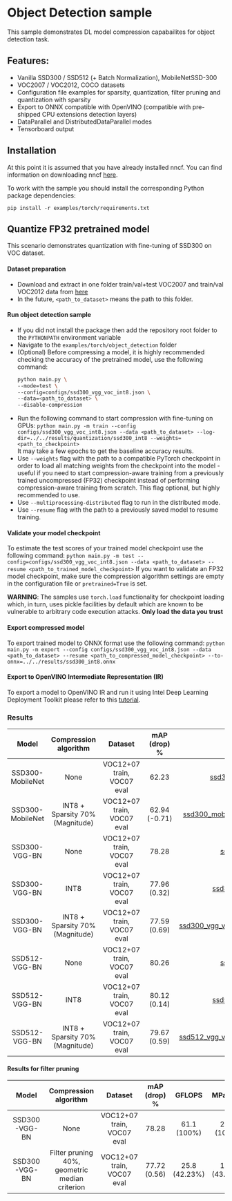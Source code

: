 # Object Detection sample
This sample demonstrates DL model compression capabailites for object detection task.

## Features:
- Vanilla SSD300 / SSD512 (+ Batch Normalization), MobileNetSSD-300
- VOC2007 / VOC2012, COCO datasets
- Configuration file examples for sparsity, quantization, filter pruning and quantization with sparsity
- Export to ONNX compatible with OpenVINO (compatible with pre-shipped CPU extensions detection layers)
- DataParallel and DistributedDataParallel modes
- Tensorboard output

## Installation

At this point it is assumed that you have already installed nncf. You can find information on downloading nncf [here](https://github.com/openvinotoolkit/nncf#user-content-installation).  

To work with the sample you should install the corresponding Python package dependencies:

```
pip install -r examples/torch/requirements.txt
```

## Quantize FP32 pretrained model
This scenario demonstrates quantization with fine-tuning of SSD300 on VOC dataset.

#### Dataset preparation
- Download and extract in one folder train/val+test VOC2007 and train/val VOC2012 data from [here](https://pjreddie.com/projects/pascal-voc-dataset-mirror/)
- In the future, `<path_to_dataset>` means the path to this folder.

#### Run object detection sample
- If you did not install the package then add the repository root folder to the `PYTHONPATH` environment variable
- Navigate to the `examples/torch/object_detection` folder
- (Optional) Before compressing a model, it is highly recommended checking the accuracy of the pretrained model, use the following command: 
  ```bash
  python main.py \
  --mode=test \
  --config=configs/ssd300_vgg_voc_int8.json \
  --data=<path_to_dataset> \
  --disable-compression 
  ```
- Run the following command to start compression with fine-tuning on GPUs:
`python main.py -m train --config configs/ssd300_vgg_voc_int8.json --data <path_to_dataset> --log-dir=../../results/quantization/ssd300_int8 --weights=<path_to_checkpoint>`  
 It may take a few epochs to get the baseline accuracy results.
- Use `--weights` flag with the path to a compatible PyTorch checkpoint in order to load all matching weights from the checkpoint into the model - useful if you need to start compression-aware training from a previously trained uncompressed (FP32) checkpoint instead of performing compression-aware training from scratch. This flag optional, but highly recommended to use.
- Use `--multiprocessing-distributed` flag to run in the distributed mode.
- Use `--resume` flag with the path to a previously saved model to resume training.


#### Validate your model checkpoint
To estimate the test scores of your trained model checkpoint use the following command:
`python main.py -m test --config=configs/ssd300_vgg_voc_int8.json --data <path_to_dataset> --resume <path_to_trained_model_checkpoint>`
If you want to validate an FP32 model checkpoint, make sure the compression algorithm settings are empty in the configuration file or `pretrained=True` is set.

**WARNING**: The samples use `torch.load` functionality for checkpoint loading which, in turn, uses pickle facilities by default which are known to be vulnerable to arbitrary code execution attacks. **Only load the data you trust**

#### Export compressed model
To export trained model to ONNX format use the following command:
`python main.py -m export --config configs/ssd300_vgg_voc_int8.json --data <path_to_dataset> --resume <path_to_compressed_model_checkpoint> --to-onnx=../../results/ssd300_int8.onnx`

#### Export to OpenVINO Intermediate Representation (IR)

To export a model to OpenVINO IR and run it using Intel Deep Learning Deployment Toolkit please refer to this [tutorial](https://software.intel.com/en-us/openvino-toolkit).

### Results

|Model|Compression algorithm|Dataset|mAP (drop) %|NNCF config file|PyTorch checkpoint|
| :---: | :---: | :---: | :---: | :---: | :---: |
|SSD300-MobileNet|None|VOC12+07 train, VOC07 eval|62.23|[ssd300_mobilenet_voc.json](configs/ssd300_mobilenet_voc.json)|[Link](https://storage.openvinotoolkit.org/repositories/nncf/models/develop/torch/ssd300_mobilenet_voc.pth)|
|SSD300-MobileNet|INT8 + Sparsity 70% (Magnitude)|VOC12+07 train, VOC07 eval|62.94 (-0.71)|[ssd300_mobilenet_voc_magnitude_int8.json](configs/ssd300_mobilenet_voc_magnitude_int8.json)|[Link](https://storage.openvinotoolkit.org/repositories/nncf/models/develop/torch/ssd300_mobilenet_voc_magnitude_sparsity_int8.pth)|
|SSD300-VGG-BN|None|VOC12+07 train, VOC07 eval|78.28|[ssd300_vgg_voc.json](configs/ssd300_vgg_voc.json)|[Link](https://storage.openvinotoolkit.org/repositories/nncf/models/develop/torch/ssd300_vgg_voc.pth)|
|SSD300-VGG-BN|INT8|VOC12+07 train, VOC07 eval|77.96 (0.32)|[ssd300_vgg_voc_int8.json](configs/ssd300_vgg_voc_int8.json)|[Link](https://storage.openvinotoolkit.org/repositories/nncf/models/develop/torch/ssd300_vgg_voc_int8.pth)|
|SSD300-VGG-BN|INT8 + Sparsity 70% (Magnitude)|VOC12+07 train, VOC07 eval|77.59 (0.69)|[ssd300_vgg_voc_magnitude_sparsity_int8.json](configs/ssd300_vgg_voc_magnitude_sparsity_int8.json)|[Link](https://storage.openvinotoolkit.org/repositories/nncf/models/develop/torch/ssd300_vgg_voc_magnitude_sparsity_int8.pth)|
|SSD512-VGG-BN|None|VOC12+07 train, VOC07 eval|80.26|[ssd512_vgg_voc.json](configs/ssd512_vgg_voc.json)|[Link](https://storage.openvinotoolkit.org/repositories/nncf/models/develop/torch/ssd512_vgg_voc.pth)|
|SSD512-VGG-BN|INT8|VOC12+07 train, VOC07 eval|80.12 (0.14)|[ssd512_vgg_voc_int8.json](configs/ssd512_vgg_voc_int8.json)|[Link](https://storage.openvinotoolkit.org/repositories/nncf/models/develop/torch/ssd512_vgg_voc_int8.pth)|
|SSD512-VGG-BN|INT8 + Sparsity 70% (Magnitude)|VOC12+07 train, VOC07 eval|79.67 (0.59)|[ssd512_vgg_voc_magnitude_sparsity_int8.json](configs/ssd512_vgg_voc_magnitude_sparsity_int8.json)|[Link](https://storage.openvinotoolkit.org/repositories/nncf/models/develop/torch/ssd512_vgg_voc_magnitude_sparsity_int8.pth)|

#### Results for filter pruning
|Model|Compression algorithm|Dataset|mAP (drop) %|GFLOPS|MParams|NNCF config file|PyTorch checkpoint|
| :---: | :---: | :---: | :---: | :---: | :---: | :---: | :---: |
|SSD300-VGG-BN|None|VOC12+07 train, VOC07 eval|78.28|61.1 (100%)|26.3 (100%)|[Link](configs/ssd300_vgg_voc.json)|[Link](https://storage.openvinotoolkit.org/repositories/nncf/models/develop/torch/ssd300_vgg_voc.pth)|
|SSD300-VGG-BN|Filter pruning 40%,<br/>geometric median criterion|VOC12+07 train, VOC07 eval|77.72 (0.56)|25.8 (42.23%)|11.4 (43.35%)|[Link](configs/ssd300_vgg_voc_pruning_geometric_median.json)|[Link](https://storage.openvinotoolkit.org/repositories/nncf/models/develop/torch/ssd300_vgg_voc_pruning_geometric_median.pth)|
